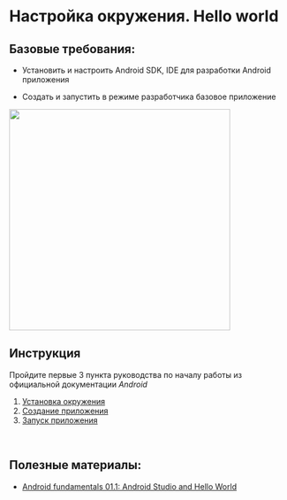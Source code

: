 # Настройка окружения. Hello world

## Базовые требования:

- Установить и настроить Android SDK, IDE для разработки Android приложения

- Создать и запустить в режиме разработчика базовое приложение

<img src="https://developer.android.com/codelabs/android-training-hello-world/img/7d9f0ab03e4b7bdf.png" width="400"/>

## Инструкция

Пройдите первые 3 пункта руководства по началу работы из официальной документации _Android_

1. [Установка окружения](https://developer.android.com/studio/)
2. [Создание приложения](https://developer.android.com/training/basics/firstapp/creating-project)
3. [Запуск приложения](https://developer.android.com/training/basics/firstapp/running-app)

<br>

## Полезные материалы:

- [Android fundamentals 01.1: Android Studio and Hello World](https://developer.android.com/codelabs/android-training-hello-world#0)

